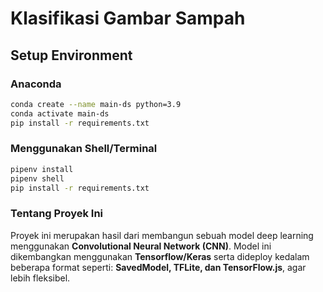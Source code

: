 # Klasifikasi Gambar Sampah

## Setup Environment

### Anaconda
```bash
conda create --name main-ds python=3.9
conda activate main-ds
pip install -r requirements.txt
```

### Menggunakan Shell/Terminal
```bash
pipenv install
pipenv shell
pip install -r requirements.txt
```
### Tentang Proyek Ini
Proyek ini merupakan hasil dari membangun sebuah model deep learning menggunakan **Convolutional Neural Network (CNN)**.
Model ini dikembangkan menggunakan **Tensorflow/Keras** serta dideploy kedalam beberapa format seperti: **SavedModel, TFLite, dan TensorFlow.js**, agar lebih fleksibel.
